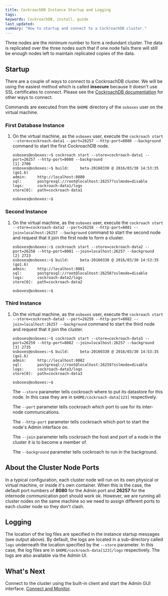 ```yaml
---
title: CockroachDB Instance Startup and Logging
tags: 
keywords: CockroachDB, install, guide
last_updated: 
summary: "How to startup and connect to a CockroachDB cluster."
---
```


Three nodes are the minimum number to form a redundant cluster. The data is replicated over the three nodes such that if one node fails there will still be enough nodes left to maintain replicated copies of the data.

## Startup

There are a couple of ways to connect to a CockroachDB cluster. We will be using the easiest method which is called **insecure** because it doesn't use SSL certificates to connect. Please see the [CockroachDB documentation](https://www.cockroachlabs.com/docs/start-a-node.html) for other ways to connect.

Commands are executed from the `$HOME` directory of the `osboxes` user on the virtual machine. 


### First Database Instance

1. On the virtual machine, as the `osboxes` user, execute the `cockroach start --store=cockroach-data1 --port=26257 --http-port=8080 --background` command to start the first CockroachDB node.


   ```Shell
   osboxes@osboxes:~$ cockroach start --store=cockroach-data1 --port=26257 --http-port=8080 --background
   [1] 2706
   osboxes@osboxes:~$ build:     beta-20160330 @ 2016/03/30 14:53:35 (go1.6)
   admin:     http://localhost:8080
   sql:       postgresql://root@localhost:26257?sslmode=disable
   logs:      cockroach-data1/logs
   store[0]:  path=cockroach-data1
   
   osboxes@osboxes:~$ 
   ```

### Second Instance

1. On the virtual machine, as the `osboxes` user, execute the `cockroach start --store=cockroach-data2 --port=26258 --http-port=8081 --join=localhost:26257 --background` command to start the second node and request that it join the first node to form a cluster.

   ```Shell
   osboxes@osboxes:~$ cockroach start --store=cockroach-data2 --port=26258 --http-port=8081 --join=localhost:26257 --background
   [2] 2723
   osboxes@osboxes:~$ build:     beta-20160330 @ 2016/03/30 14:53:35 (go1.6)
   admin:     http://localhost:8081
   sql:       postgresql://root@localhost:26258?sslmode=disable
   logs:      cockroach-data2/logs
   store[0]:  path=cockroach-data2

   osboxes@osboxes:~$ 
   ```

### Third Instance

1. On the virtual machine, as the `osboxes` user, execute the `cockroach start --store=cockroach-data3 --port=26259 --http-port=8082 --join=localhost:26257 --background` command to start the third node and request that it join the cluster.

   ```Shell
   osboxes@osboxes:~$ cockroach start --store=cockroach-data3 --port=26259 --http-port=8082 --join=localhost:26257 --background
   [3] 2735
   osboxes@osboxes:~$ build:     beta-20160330 @ 2016/03/30 14:53:35 (go1.6)
   admin:     http://localhost:8082
   sql:       postgresql://root@localhost:26259?sslmode=disable
   logs:      cockroach-data3/logs
   store[0]:  path=cockroach-data3
   
   osboxes@osboxes:~$ 
   ```
   
   The `--store` parameter tells cockroach where to put its datastore for this node. In this case they are in `$HOME/cockroach-data[123]` respectively.

   The `--port` parameter tells cockroach which port to use for its inter-node communications.

   The `--http-port` parameter tells cockroach which port to start the node's Admin interface on.

   The `--join` parameter tells cockroach the host and port of a node in the cluster it is to become a member of.

   The `--background` parameter tells cockroach to run in the background.


## About the Cluster Node Ports

In a typical configuration, each cluster node will run on its own physical or virtual machine, or inside it's own container. When this is the case, the default port numbers of **8080** for the Admin port and **26257** for the internode communication port should work ok. However, we are running all cluster nodes on the same machine so we need to assign different ports to each cluster node so they don't clash.


## Logging

The location of the log files are specified in the instance startup messages (see output above). By default, the logs are located in a sub-directory called `logs` underneath the location specified by the `--store` parameter. In this case, the log files are in `$HOME/cockroach-data[123]/logs` respectively. The logs are also available via the Admin UI.


## What's Next

Connect to the cluster using the built-in client and start the Admin GUI interface. [Connect and Monitor](cockroach-vb-single_db_connect_and_monitor).
